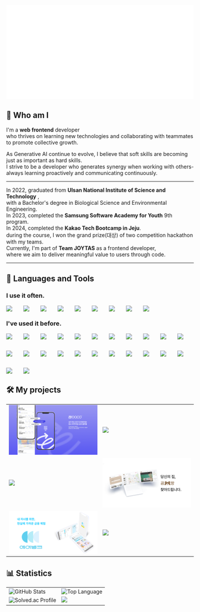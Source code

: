 <img src="./myname.svg">
<!-- <a href="https://HidenLee.github.io/" target="_blank"><img alt="GitHub" src="http://img.shields.io/badge/-Tech%20blog-black?style=flat-square&logo=github&link=https://HidenLee.github.io/"></a> -->

## 🧐 Who am I
I'm a **web frontend** developer  
who thrives on learning new technologies and collaborating with teammates to promote collective growth.

As Generative AI continue to evolve, 
I believe that soft skills are becoming just as important as hard skills.  
I strive to be a developer who generates synergy when working with others-  
always learning proactively and communicating continuously.
<hr>

In 2022, graduated from **Ulsan National Institute of Science and Technology** ,   
with a Bachelor's degree in Biological Science and Environmental Engineering. 
<br>
In 2023, completed the **Samsung Software Academy for Youth** 9th program.
<br>
In 2024, completed the **Kakao Tech Bootcamp in Jeju**.  
during the course, I won the grand prize(대상) of two competition hackathon with my teams.
<br>
Currently, I'm part of **Team JOYTAS** as a frontend developer,  
where we aim to deliver meaningful value to users through code.

<hr>

## 🔨 Languages and Tools
### I use it often.
<div style="display:flex;gap:30px;flex-wrap:wrap;">

  <img src="https://img.shields.io/badge/Git-F05032?style=flat-square&logo=git&logoColor=white"/>
  <img src="https://img.shields.io/badge/GitHub-181717?style=flat-square&logo=GitHub&logoColor=white"/>  
  <img src="https://img.shields.io/badge/JavaScript-F7DF1E?style=flat-square&logo=javascript&logoColor=black"/>
  <img src="https://img.shields.io/badge/Next.js-000000?style=flat-square&logo=Next.js&logoColor=white"/>
  <img src="https://img.shields.io/badge/React-61DAFB?style=flat-square&logo=React&logoColor=black"/>
  <img src="https://img.shields.io/badge/Tailwind CSS-06B6D4?style=flat-square&logo=TailwindCSS&logoColor=white"/>
  <img src="https://img.shields.io/badge/Typescript-3178C6?style=flat-square&logo=Typescript&logoColor=white"/>
  <img src="https://img.shields.io/badge/Visual Studio Code-007ACC?style=flat-square&logo=VisualStudioCode&logoColor=white"/>
  <img src="https://img.shields.io/badge/WebStorm-000000?style=flat-square&logo=WebStorm&logoColor=white"/> 

</div>


### I've used it before.

<div style="display:flex;gap:30px;flex-wrap:wrap;"> 
  <img src="https://img.shields.io/badge/Amazon AWS-232F3E?style=flat-square&logo=amazonaws&logoColor=white"/>
  <img src="https://img.shields.io/badge/Anaconda-44A833?style=flat-square&logo=Anaconda&logoColor=white"/>
  <img src="https://img.shields.io/badge/Android-3DDC84?style=flat-square&logo=android&logoColor=white"/>
  <img src="https://img.shields.io/badge/Android Studio-3DDC84?style=flat-square&logo=AndroidStudio&logoColor=white"/>
  <img src="https://img.shields.io/badge/Bootstrapap-7952B3?style=flat-square&logo=bootstrap&logoColor=white"/>
  <img src="https://img.shields.io/badge/C++-00599C?style=flat-square&logo=C%2B%2B&logoColor=white"/>
  <img src="https://img.shields.io/badge/CSS3-1572B6?style=flat-square&logo=css3&logoColor=white"/>
  <img src="https://img.shields.io/badge/django-092E20?style=flat-square&logo=django&logoColor=white"/>
  <img src="https://img.shields.io/badge/Docker-2496ED?style=flat-square&logo=Docker&logoColor=white"/>
  <img src="https://img.shields.io/badge/HTML5-E34F26?style=flat-square&logo=html5&logoColor=white"/>
  <img src="https://img.shields.io/badge/JSS-F7DF1E?style=flat-square&logo=JSS&logoColor=black"/>
  <img src="https://img.shields.io/badge/JSON-000000?style=flat-square&logo=json&logoColor=white"/>
  <img src="https://img.shields.io/badge/Linux-FCC624?style=flat-square&logo=linux&logoColor=black"/>
  <img src="https://img.shields.io/badge/MariaDB-003545?style=flat-square&logo=mariaDB&logoColor=white"/>
  <img src="https://img.shields.io/badge/MongoDB-47A248?style=flat-square&logo=MongoDB&logoColor=white"/>
  <img src="https://img.shields.io/badge/MySQL-4479A1?style=flat-square&logo=MySQL&logoColor=white"/>
  <img src="https://img.shields.io/badge/Node.js-339933?style=flat-square&logo=Node.js&logoColor=white"/>
  <img src="https://img.shields.io/badge/Postman-FF6C37?style=flat-square&logo=Postman&logoColor=white"/>
  <img src="https://img.shields.io/badge/PyCharm-000000?style=flat-square&logo=PyCharm&logoColor=white"/>
  <img src="https://img.shields.io/badge/Python-3776AB?style=flat-square&logo=Python&logoColor=white"/>
  <img src="https://img.shields.io/badge/styled components-DB7093?style=flat-square&logo=styled-components&logoColor=white"/>
  <img src="https://img.shields.io/badge/Ubuntu-E95420?style=flat-square&logo=Ubuntu&logoColor=white"/>
  <img src="https://img.shields.io/badge/Visual Studio-5C2D91?style=flat-square&logo=VisualStudio&logoColor=white"/>
  <img src="https://img.shields.io/badge/Vue.js-4FC08D?style=flat-square&logo=Vue.js&logoColor=white"/>
</div>


## 🛠️ My projects

<table>
  <tr>
    <td>
      <a href="https://github.com/team-joytas/wooco-fe">
        <img src="https://github.com/team-joytas/wooco-fe/raw/dev/docs/assets/cover.png" width="400" />
      </a>
    </td>
    <td>
      <a href="https://github.com/HidenLee/5-CKNS-final-front">
        <img src="https://github.com/user-attachments/assets/c389a9c2-6e1c-425f-b10a-1ef4db17df05" width="400" />
      </a>
    </td>
  </tr>
  <tr>
    <td>
      <a href="https://github.com/sambonghada/chi-mung-fe">
        <img src="https://github.com/user-attachments/assets/2858d191-4f28-4322-bb76-b1f13b47fff3" width="400" />
      </a>
    </td>
    <td>
      <a href="https://github.com/HidenLee/GomBang">
        <img src="https://github.com/HidenLee/GomBang/raw/master/GomBang_thumbnail.png" width="400" />
      </a>
    </td>
  </tr>
  <tr>
    <td>
      <a href="https://github.com/ssafy-pangpang/airbank/">
        <img src="https://github.com/ssafy-pangpang/airbank/raw/master/docs/thumbnail.png" width="400" />
      </a>
    </td>
    <td>
      <a href="https://github.com/Stellargram/Project_Stellargram">
        <img src="https://github.com/Stellargram/Project_Stellargram/raw/master/exec/image/StellargramMockUp.png" width="400" />
      </a>
    </td>
  </tr>
</table>

## 📊 Statistics


<table>
  <tr>
    <td>
      <img alt="GitHub Stats" src="https://github-readme-stats.vercel.app/api?username=HidenLee&show_icons=true&hide=issues&icon_color=000000&hide_border=true&title_color=5391FE&text_color=555" style="width: 100%; max-width: 400px; height: auto;" />
    </td>
    <td>
      <img alt="Top Language" src="https://github-readme-stats.vercel.app/api/top-langs/?username=HidenLee&hide=html,&hide_border=true&title_color=5391FE&text_color=555&layout=compact" style="width: 100%; max-width: 400px;  height: auto;" />
    </td>
  </tr>
  <tr>
    <td>     
      <img alt="Solved.ac Profile" src="http://mazassumnida.wtf/api/v2/generate_badge?boj=hyundo1995" style="width: 100%; max-width: 300px; height: auto;" />
    </td>
    <td>
      <a href="https://github.com/devxb/gitanimals" style="width: 100%; max-width: 200px; height: auto;">
        <img src="https://render.gitanimals.org/farms/HidenLee"/>
      </a>
    </td>
  </tr>
</table>

